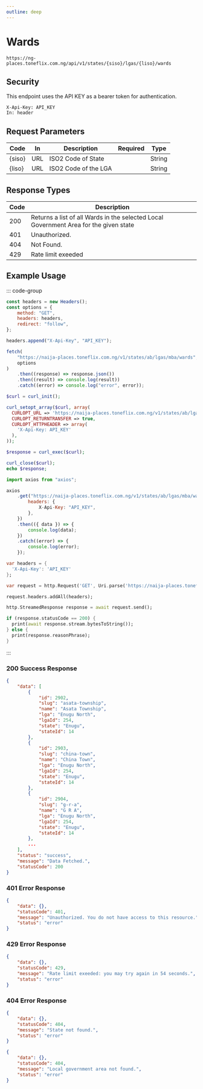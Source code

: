 ```yaml
---
outline: deep
---
```


# Wards

<Badge type="warning" text="GET" /> `https://ng-places.toneflix.com.ng/api/v1/states/{siso}/lgas/{liso}/wards`

## Security

This endpoint uses the API KEY as a bearer token for authentication.

```
X-Api-Key: API_KEY
In: header
```

## Request Parameters

| Code     | In  | Description          | Required                           | Type   |
| -------- | --- | -------------------- | ---------------------------------- | ------ |
| \{siso\} | URL | ISO2 Code of State   | <Badge type="danger" text="YES" /> | String |
| \{liso\} | URL | ISO2 Code of the LGA | <Badge type="danger" text="YES" /> | String |

## Response Types

| Code | Description                                                                           |
| ---- | ------------------------------------------------------------------------------------- |
| 200  | Returns a list of all Wards in the selected Local Government Area for the given state |
| 401  | Unauthorized.                                                                         |
| 404  | Not Found.                                                                            |
| 429  | Rate limit exeeded                                                                    |

## Example Usage

::: code-group

```js [javascript]
const headers = new Headers();
const options = {
    method: "GET",
    headers: headers,
    redirect: "follow",
};

headers.append("X-Api-Key", "API_KEY");

fetch(
    "https://naija-places.toneflix.com.ng/v1/states/ab/lgas/mba/wards",
    options
)
    .then((response) => response.json())
    .then((result) => console.log(result))
    .catch((error) => console.log("error", error));
```

```php [php]
$curl = curl_init();

curl_setopt_array($curl, array(
  CURLOPT_URL => 'https://naija-places.toneflix.com.ng/v1/states/ab/lgas/mba/wards',
  CURLOPT_RETURNTRANSFER => true,
  CURLOPT_HTTPHEADER => array(
    'X-Api-Key: API_KEY'
  ),
));

$response = curl_exec($curl);

curl_close($curl);
echo $response;
```

```js [axios]
import axios from "axios";

axios
    .get("https://naija-places.toneflix.com.ng/v1/states/ab/lgas/mba/wards", {
        headers: {
            X-Api-Key: "API_KEY",
        },
    })
    .then(({ data }) => {
        console.log(data);
    })
    .catch((error) => {
        console.log(error);
    });
```

```dart [dart]
var headers = {
  'X-Api-Key': 'API_KEY'
};

var request = http.Request('GET', Uri.parse('https://naija-places.toneflix.com.ng/v1/states/ab/lgas/mba/wards'));

request.headers.addAll(headers);

http.StreamedResponse response = await request.send();

if (response.statusCode == 200) {
  print(await response.stream.bytesToString());
} else {
  print(response.reasonPhrase);
}
```

:::

### 200 Success Response

```json
{
    "data": [
        {
            "id": 2902,
            "slug": "asata-township",
            "name": "Asata Township",
            "lga": "Enugu North",
            "lgaId": 254,
            "state": "Enugu",
            "stateId": 14
        },
        {
            "id": 2903,
            "slug": "china-town",
            "name": "China Town",
            "lga": "Enugu North",
            "lgaId": 254,
            "state": "Enugu",
            "stateId": 14
        },
        {
            "id": 2904,
            "slug": "g-r-a",
            "name": "G R A",
            "lga": "Enugu North",
            "lgaId": 254,
            "state": "Enugu",
            "stateId": 14
        },
        ...
    ],
    "status": "success",
    "message": "Data Fetched.",
    "statusCode": 200
}
```

### 401 Error Response

```json
{
    "data": {},
    "statusCode": 401,
    "message": "Unauthorized. You do not have access to this resource.",
    "status": "error"
}
```

### 429 Error Response

```json
{
    "data": {},
    "statusCode": 429,
    "message": "Rate limit exeeded: you may try again in 54 seconds.",
    "status": "error"
}
```

### 404 Error Response

```json
{
    "data": {},
    "statusCode": 404,
    "message": "State not found.",
    "status": "error"
}
```

```json
{
    "data": {},
    "statusCode": 404,
    "message": "Local government area not found.",
    "status": "error"
}
```
